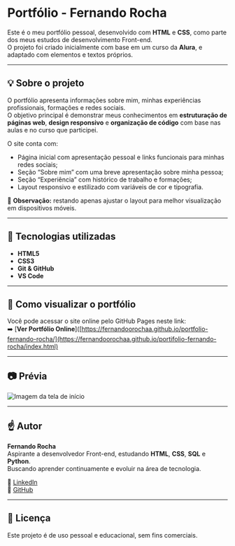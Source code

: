 # Portfólio - Fernando Rocha

Este é o meu portfólio pessoal, desenvolvido com **HTML** e **CSS**, como parte dos meus estudos de desenvolvimento Front-end.  
O projeto foi criado inicialmente com base em um curso da **Alura**, e adaptado com elementos e textos próprios.

---

## 💡 Sobre o projeto

O portfólio apresenta informações sobre mim, minhas experiências profissionais, formações e redes sociais.  
O objetivo principal é demonstrar meus conhecimentos em **estruturação de páginas web**, **design responsivo** e **organização de código** com base nas aulas e no curso que participei.

O site conta com:
- Página inicial com apresentação pessoal e links funcionais para minhas redes sociais;
- Seção “Sobre mim” com uma breve apresentação sobre minha pessoa;
- Seção “Experiência” com histórico de trabalho e formações;
- Layout responsivo e estilizado com variáveis de cor e tipografia.

📝 **Observação:** restando apenas ajustar o layout para melhor visualização em dispositivos móveis.

---

## 🔧 Tecnologias utilizadas

- **HTML5**
- **CSS3**
- **Git & GitHub**
- **VS Code**

---

## 🤔 Como visualizar o portfólio

Você pode acessar o site online pelo GitHub Pages neste link:  
➡️ [**Ver Portfólio Online**]([https://fernandoorochaa.github.io/portfolio-fernando-rocha/](https://fernandoorochaa.github.io/portifolio-fernando-rocha/index.html)

---

## 📷 Prévia

![Imagem da tela de início](https://raw.githubusercontent.com/FernandoORochaA/portfolio-fernando-rocha/main/assets/Previa.png)

---

## ☝️ Autor

**Fernando Rocha**  
Aspirante a desenvolvedor Front-end, estudando **HTML**, **CSS**, **SQL** e **Python**.  
Buscando aprender continuamente e evoluir na área de tecnologia.

🛜 [LinkedIn](https://www.linkedin.com/in/fernando-rocha-5aa52a212)  
🛜 [GitHub](https://github.com/FernandoORochaA)

---

## 📜 Licença

Este projeto é de uso pessoal e educacional, sem fins comerciais.
